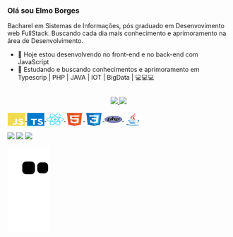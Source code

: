 ### Olá sou Elmo Borges

Bacharel em Sistemas de Informações, pós graduado em Desenvovimento web FullStack. Buscando cada dia mais conhecimento e aprimoramento na área de Desenvolvimento.


- 🔭 Hoje estou desenvolvendo no front-end e no back-end com JavaScript
- 🌱 Estudando e buscando conhecimentos e aprimoramento em Typescrip | PHP | JAVA | IOT | BigData | 💻💻💻

##
<div align="center">
  <a href="https://github.com/elmobs">
  <img height="150em" src="https://github-readme-stats.vercel.app/api?username=elmobs&show_icons=true&theme=onedark&include_all_commits=true&count_private=true"/>
  <img height="150em" src="https://github-readme-stats.vercel.app/api/top-langs/?username=elmobs&layout=compact&langs_count=7&theme=onedark"/>
</div>

<div style="display: inline_block"><br>
  <img align="center" alt="-Js" height="30" width="40" src="https://raw.githubusercontent.com/devicons/devicon/master/icons/javascript/javascript-plain.svg">
  <img align="center" alt="-Ts" height="30" width="40" src="https://raw.githubusercontent.com/devicons/devicon/master/icons/typescript/typescript-plain.svg">
  <img align="center" alt="-React" height="30" width="40" src="https://raw.githubusercontent.com/devicons/devicon/master/icons/react/react-original.svg">
  <img align="center" alt="-HTML" height="30" width="40" src="https://raw.githubusercontent.com/devicons/devicon/master/icons/html5/html5-original.svg">
  <img align="center" alt="-CSS" height="30" width="40" src="https://raw.githubusercontent.com/devicons/devicon/master/icons/css3/css3-original.svg">
  <img align="center" alt="-php" height="30" width="40" src="https://raw.githubusercontent.com/devicons/devicon/master/icons/php/php-original.svg">
  <img align="center" alt="-java" height="30" width="40" src="https://raw.githubusercontent.com/devicons/devicon/master/icons/java/java-original.svg">

</div>
 
<div> 
<p></p>
<a href="https://instagram.com/elmobs/" target="_blank"><img src="https://img.shields.io/badge/-Instagram-%23E4405F?style=for-the-badge&logo=instagram&logoColor=black" target="_blank"></a>
 	<a href = "mailto:borgeselmo@gmail.com"><img src="https://img.shields.io/badge/-Gmail-%23333?style=for-the-badge&logo=gmail&logoColor=white" target="_blank"></a>
  <a href="https://www.linkedin.com/in/elmo-borges-santos-a9718b123/" target="_blank"><img src="https://img.shields.io/badge/-LinkedIn-%230077B5?style=for-the-badge&logo=linkedin&logoColor=black" target="_blank"></a> 
  
   ![Snake animation](https://github.com/elmobs/elmobs/blob/output/github-contribution-grid-snake.svg)
 
</div>
  
  
  
  


